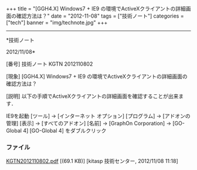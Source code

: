 ﻿+++
title = "[GGH4.X] Windows7 + IE9 の環境でActiveXクライアントの詳細画面の確認方法は？"
date = "2012-11-08"
tags = ["技術ノート"]
categories = ["tech"]
banner = "img/technote.jpg"
+++

-----------------------------------------------------------------------------------------------------------------------------

*技術ノート

2012/11/08*


[番号]
技術ノート KGTN 2012110802

[現象]
[GGH4.X] Windows7 + IE9
の環境でActiveXクライアントの詳細画面の確認方法は？

[説明]
以下の手順でActiveXクライアントの詳細画面を確認することが出来ます．

IE9を起動
[ツール] → [インターネット オプション]
[プログラム] → [アドオンの管理]
[表示] → [すべてのアドオン]
[名前] → [GraphOn Corporation] → [GO-Global 4]
[GO-Global 4] をダブルクリック


### ファイル

 
 


[KGTN2012110802.pdf](http://techreport.kitasp.net/attachments/download/1098/KGTN2012110802.pdf)
 [(69.1 KB)] [kitasp 技術センター, 2012/11/08
11:18]


 


 

